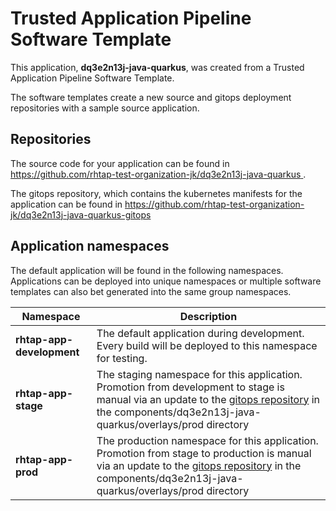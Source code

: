 # Trusted Application Pipeline Software Template

This application, **dq3e2n13j-java-quarkus**, was created from a Trusted Application Pipeline Software Template.

The software templates create a new source and gitops deployment repositories with a sample source application. 

## Repositories

The source code for your application can be found in [https://github.com/rhtap-test-organization-jk/dq3e2n13j-java-quarkus ](https://github.com/rhtap-test-organization-jk/dq3e2n13j-java-quarkus ).
 
The gitops repository, which contains the kubernetes manifests for the application can be found in 
[https://github.com/rhtap-test-organization-jk/dq3e2n13j-java-quarkus-gitops ](https://github.com/rhtap-test-organization-jk/dq3e2n13j-java-quarkus-gitops ) 

## Application namespaces 

The default application will be found in the following namespaces. Applications can be deployed into unique namespaces or multiple software templates can also bet generated into the same group namespaces.  

|  Namespace   |  Description   |  
| -------- | -------- |   
| **rhtap-app-development** | The default application during development. Every build will be deployed to this namespace for testing. | 
| **rhtap-app-stage** | The staging namespace for this application. Promotion from development to stage is manual via an update to the [gitops repository](https://github.com/rhtap-test-organization-jk/dq3e2n13j-java-quarkus-gitops ) in the components/dq3e2n13j-java-quarkus/overlays/prod directory |  
| **rhtap-app-prod** | The production namespace for this application. Promotion from stage to production is manual via an update to the [gitops repository](https://github.com/rhtap-test-organization-jk/dq3e2n13j-java-quarkus-gitops ) in the components/dq3e2n13j-java-quarkus/overlays/prod directory | 